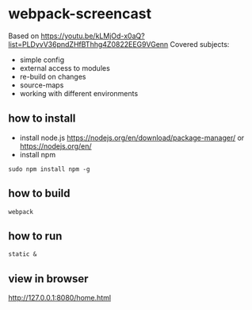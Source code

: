 # webpack-screencast
Based on https://youtu.be/kLMjOd-x0aQ?list=PLDyvV36pndZHfBThhg4Z0822EEG9VGenn
Covered subjects:
+ simple config
+ external access to modules
+ re-build on changes
+ source-maps
+ working with different environments

## how to install
+ install node.js
https://nodejs.org/en/download/package-manager/
or
https://nodejs.org/en/
+ install npm
```
sudo npm install npm -g
```

## how to build
```
webpack
```

## how to run
```
static &
```

## view in browser
http://127.0.0.1:8080/home.html